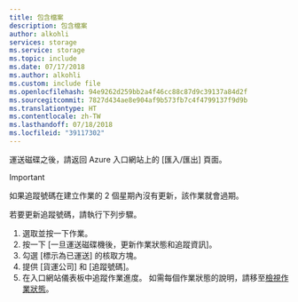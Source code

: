 ```yaml
---
title: 包含檔案
description: 包含檔案
author: alkohli
services: storage
ms.service: storage
ms.topic: include
ms.date: 07/17/2018
ms.author: alkohli
ms.custom: include file
ms.openlocfilehash: 94e9262d259bb2a4f46cc88c87d9c39137a84d2f
ms.sourcegitcommit: 7827d434ae8e904af9b573fb7c4f4799137f9d9b
ms.translationtype: HT
ms.contentlocale: zh-TW
ms.lasthandoff: 07/18/2018
ms.locfileid: "39117302"
---
```

運送磁碟之後，請返回 Azure 入口網站上的 [匯入/匯出] 頁面。 

> [!IMPORTANT] 
> 如果追蹤號碼在建立作業的 2 個星期內沒有更新，該作業就會過期。 

若要更新追蹤號碼，請執行下列步驟。
 
1. 選取並按一下作業。
2. 按一下 [一旦運送磁碟機後，更新作業狀態和追蹤資訊]。 
3. 勾選 [標示為已運送] 的核取方塊。
4. 提供 [貨運公司] 和 [追蹤號碼]。
5. 在入口網站儀表板中追蹤作業進度。 如需每個作業狀態的說明，請移至[檢視作業狀態](../articles/storage/common/storage-import-export-view-drive-status.md)。
